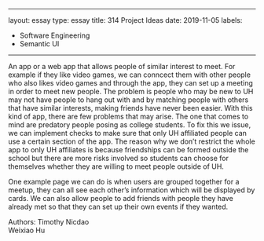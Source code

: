 
---
layout: essay
type: essay
title: 314 Project Ideas
date: 2019-11-05
labels:
  - Software Engineering
  - Semantic UI
---


An app or a web app that allows people of similar interest to meet. For example if they like video games, we can conncect them with other people who also likes video games and through the app, they can set up a meeting in order to meet new people. The problem is people who may be new to UH may not have people to hang out with and by matching people with others that have similar interests, making friends have never been easier. With this kind of app, there are few problems that may arise. The one that comes to mind are predatory people posing as college students. To fix this we issue, we can implement checks to make sure that only UH affiliated people can use a certain section of the app. The reason why we don’t restrict the whole app to only UH affiliates is because friendships can be formed outside the school but there are more risks involved so students can choose for themselves whether they are willing to meet people outside of UH.

One example page we can do is when users are grouped together for a meetup, they can all see each other’s information which will be displayed by cards. We can also allow people to add friends with people they have already met so that they can set up their own events if they wanted.

Authors: Timothy Nicdao   
Weixiao Hu
